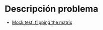 # Descripción problema
- [Mock test: flipping the matrix](https://www.hackerrank.com/challenges/flipping-the-matrix/problem)